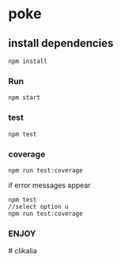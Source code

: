 # poke

## install dependencies
```
npm install
```

### Run
```
npm start
```
### test
```
npm test
```
### coverage
```
npm run test:coverage
```
if error messages appear
```
npm test
//select option u
npm run test:coverage
```
### ENJOY
#   c l i k a l i a 
 
 
